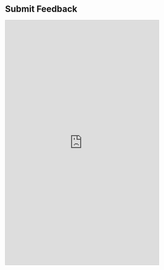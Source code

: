 # Submit Feedback

<iframe class="airtable-embed" src="https://airtable.com/embed/shrV9BbbCn8DFVJZ8?backgroundColor=cyan" frameborder="0" onmousewheel="" width="100%" height="800" style="background: transparent; border: 1px solid #ccc;"></iframe>
